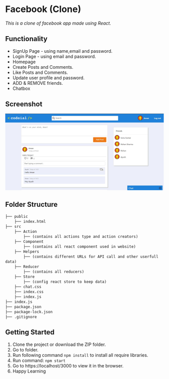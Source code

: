 # Facebook (Clone)
*This is a clone of facebook app made using React.*

## Functionality
* SignUp Page - using name,email and password.
* Login Page - using email and password.
* Homepage
* Create Posts and Comments.
* Like Posts and Comments.
* Update user profile and password.
* ADD & REMOVE friends.
* Chatbox

## Screenshot

![Homepage](/Image/Homepage.JPG)

## Folder Structure

    ├── public
        ├── index.html
    ├── src
        ├── Action
            ├── (contains all actions type and action creators)
        ├── Component
            ├── (contains all react component used in website)
        ├── Helpers
            ├── (contains different URLs for API call and other userfull data)
        ├── Reducer
            ├── (contains all reducers)
        ├── Store
            ├── (config react store to keep data)
        ├── chat.css
        ├── index.css
        ├── index.js
    ├── index.js
    ├── package.json
    ├── package-lock.json
    ├── .gitignore

## Getting Started

1. Clone the project or download the ZIP folder.
2. Go to folder.
3. Run following command `npm install` to install all require libraries.
4. Run command: `npm start`
5. Go to https://localhost/3000 to view it in the browser.
6. Happy Learning 